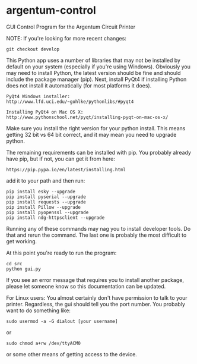argentum-control
============

GUI Control Program for the Argentum Circuit Printer

NOTE: If you're looking for more recent changes:

    git checkout develop

This Python app uses a number of libraries that may not be installed by default on your system (especially if you're using Windows). Obviously you may need to install Python, the latest version should be fine and should include the package manager (pip). Next, install PyQt4 if installing Python does not install it automatically (for most platforms it does).

    PyQt4 Windows installer: http://www.lfd.uci.edu/~gohlke/pythonlibs/#pyqt4

    Installing PyQt4 on Mac OS X: http://www.pythonschool.net/pyqt/installing-pyqt-on-mac-os-x/

Make sure you install the right version for your python install. This means getting 32 bit vs 64 bit correct, and it may mean you need to upgrade python.

The remaining requirements can be installed with pip. You probably already have pip, but if not, you can get it from here:

    https://pip.pypa.io/en/latest/installing.html

add it to your path and then run:

    pip install esky --upgrade
    pip install pyserial --upgrade
    pip install requests --upgrade
    pip install Pillow --upgrade
    pip install pyopenssl --upgrade
    pip install ndg-httpsclient --upgrade

Running any of these commands may nag you to install developer tools. Do that and rerun the command. The last one is probably the most difficult to get working.

At this point you're ready to run the program:

    cd src
    python gui.py

If you see an error message that requires you to install another package, please let someone know so this documentation can be updated.

For Linux users: You almost certainly don't have permission to talk to your printer. Regardless, the gui should tell you the port number. You probably want to do something like:

    sudo usermod -a -G dialout [your username]

or
    
    sudo chmod a+rw /dev/ttyACM0

or some other means of getting access to the device.

